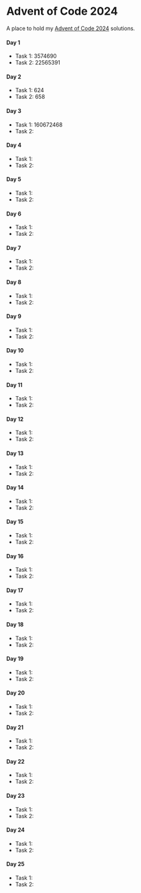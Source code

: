 # Advent of Code 2024
A place to hold my [Advent of Code 2024](https://adventofcode.com/2024) solutions.

#### Day 1
- Task 1: 3574690
- Task 2: 22565391

#### Day 2
- Task 1: 624
- Task 2: 658

#### Day 3
- Task 1: 160672468
- Task 2:

#### Day 4
- Task 1:
- Task 2:

#### Day 5
- Task 1:
- Task 2:

#### Day 6
- Task 1:
- Task 2:

#### Day 7
- Task 1:
- Task 2:

#### Day 8
- Task 1:
- Task 2:

#### Day 9
- Task 1:
- Task 2:

#### Day 10
- Task 1:
- Task 2:

#### Day 11
- Task 1:
- Task 2:

#### Day 12
- Task 1:
- Task 2:

#### Day 13
- Task 1:
- Task 2:

#### Day 14
- Task 1:
- Task 2:

#### Day 15
- Task 1:
- Task 2:

#### Day 16
- Task 1:
- Task 2:

#### Day 17
- Task 1:
- Task 2:

#### Day 18
- Task 1:
- Task 2:

#### Day 19
- Task 1:
- Task 2:

#### Day 20
- Task 1:
- Task 2:

#### Day 21
- Task 1:
- Task 2:

#### Day 22
- Task 1:
- Task 2:

#### Day 23
- Task 1:
- Task 2:

#### Day 24
- Task 1:
- Task 2:

#### Day 25
- Task 1:
- Task 2: